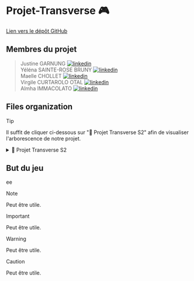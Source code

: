 # Projet-Transverse 🎮
[Lien vers le dépôt GitHub](https://github.com/justinegrng/Projet-Transverse.git) 

## Membres du projet
> Justine GARNUNG [![linkedin](https://github.com/justinegrng/Projet-Transverse/assets/89320065/eba91f42-9ed4-4ef3-8502-ca4925d64d8f)](https://www.linkedin.com/in/justine-garnung-674571232/)  
> Yéléna SAINTE-ROSE BRUNY [![linkedin](https://github.com/justinegrng/Projet-Transverse/assets/89320065/eba91f42-9ed4-4ef3-8502-ca4925d64d8f)](https://www.linkedin.com/in/yelesr/)  
> Maelle CHOLLET [![linkedin](https://github.com/justinegrng/Projet-Transverse/assets/89320065/eba91f42-9ed4-4ef3-8502-ca4925d64d8f)](https://www.linkedin.com/in/maelle-chollet-b7632a293/)  
> Virgile CURTAROLO OTAL [![linkedin](https://github.com/justinegrng/Projet-Transverse/assets/89320065/eba91f42-9ed4-4ef3-8502-ca4925d64d8f)](https://www.linkedin.com/in/virgile-curtarolo-otal-95261a293/)  
> Almha IMMACOLATO [![linkedin](https://github.com/justinegrng/Projet-Transverse/assets/89320065/eba91f42-9ed4-4ef3-8502-ca4925d64d8f)](https://www.linkedin.com/in/almha-immacolato-2754b3293/)  

## Files organization
> [!TIP]
> Il suffit de cliquer ci-dessous sur "📁 Projet Transverse S2" afin de visualiser l'arborescence de notre projet.


<details>
<summary> 📁 Projet Transverse S2 </summary>
  
- `main.py`
- `game.py`
- `ball.py`
- `goal.py`
- `button.py`
<details>
<summary> 📁 assets </summary>
  
- `background.PNG`
- `ballon.PNG`
- `gardien.PNG`
</details>
</details>

## But du jeu

ee

> [!NOTE]
> Peut être utile.

> [!IMPORTANT]
> Peut être utile.

> [!WARNING]
> Peut être utile.

> [!CAUTION]
> Peut être utile.
